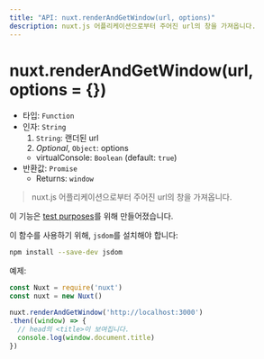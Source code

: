 ```yaml
---
title: "API: nuxt.renderAndGetWindow(url, options)"
description: nuxt.js 어플리케이션으로부터 주어진 url의 창을 가져옵니다.
---
```


# nuxt.renderAndGetWindow(url, options = {})

- 타입: `Function`
- 인자: `String`
  1. `String`: 랜더된 url
  2. *Optional*, `Object`: options
    - virtualConsole: `Boolean` (default: `true`)
- 반환값: `Promise`
  - Returns: `window`

> nuxt.js 어플리케이션으로부터 주어진 url의 창을 가져옵니다.

<div class="Alert Alert--orange">

이 기능은 [test purposes](guide/development-tools#end-to-end-testing)를 위해 만들어졌습니다.

</div>

이 함수를 사용하기 위해, `jsdom`를 설치해야 합니다:
```bash
npm install --save-dev jsdom
```

예제:
```js
const Nuxt = require('nuxt')
const nuxt = new Nuxt()

nuxt.renderAndGetWindow('http://localhost:3000')
.then((window) => {
  // head의 <title>이 보여집니다.
  console.log(window.document.title)
})
```
